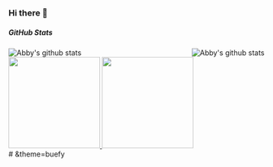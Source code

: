### Hi there 👋

<!--
**Abby-xu/Abby-xu** is a ✨ _special_ ✨ repository because its `README.md` (this file) appears on your GitHub profile.

Here are some ideas to get you started:

- 🔭 I’m currently working on ...
- 🌱 I’m currently learning ...
- 👯 I’m looking to collaborate on ...
- 🤔 I’m looking for help with ...
- 💬 Ask me about ...
- 📫 How to reach me: ...
- 😄 Pronouns: ...
- ⚡ Fun fact: ...
- [![Abby's GitHub stats](https://github-readme-stats.vercel.app/api?username=Abby-xu&show_icons=true&hide=stars,prs,issues&count_private=true&layout=compact)](https://github.com/Abby-xu/github-readme-stats)
- [![Top Langs](https://github-readme-stats.vercel.app/api/top-langs/?username=Abby-xu&hide=html&layout=compact)](https://github.com/Abby-xu/github-readme-stats)
-->

##### GitHub Stats

<div align="center">
    <a href="https://github.com/Abby-xu">
        <img align="left" src="https://github-readme-stats.vercel.app/api?username=Abby-xu&show_icons=true&hide=stars,prs&count_private=true" alt="Abby's github stats"/>
    </a>
    <a href="https://github.com/Abby-xu">
        <img align="right" src="https://github-readme-stats.vercel.app/api/top-langs/?username=Abby-xu&hide=html&layout=compact&show_icons=true&include_all_commits=true&card_width=230" alt="Abby's github stats"/>
    </a>
</div>

<br/>

<a href="https://github.com/Abby-xu">
  <img height="180em" src="https://github-readme-stats.vercel.app/api?username=Abby-xu&show_icons=true&hide=stars,prs&count_private=true"/>
  <img height="180em" src="https://github-readme-stats.vercel.app/api/top-langs/?username=Abby-xu&hide=html&layout=compact"/>
</a>

<br/>  
# &theme=buefy


